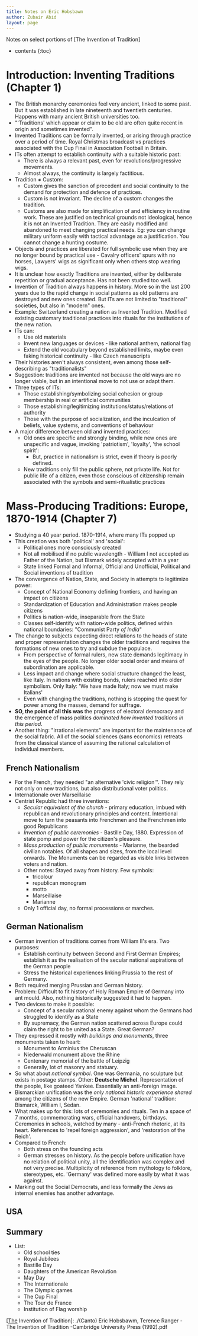 ```yaml
---
title: Notes on Eric Hobsbawm
author: Zubair Abid
layout: page
---
```


Notes on select portions of [The Invention of Tradition]

- contents
{:toc}

# Introduction: Inventing Traditions (Chapter 1)

- The British monarchy ceremonies feel very ancient, linked to some past. But it
  was established in late nineteenth and twentieth centuries. Happens with many
  ancient British universities too.
- "'Traditions' which appear or claim to be old are often quite recent in origin
  and sometimes invented".
- Invented Traditions can be formally invented, or arising through practice over
  a period of time. Royal Christmas broadcast vs practices associated with the
  Cup Final in Association Football in Britain.
- ITs often attempt to establish continuity with a suitable historic past:
    - There is always a relevant past, even for revolutions/progressive 
      movements.
    - Almost always, the continuity is largely factitious.
- Tradition ≠ Custom:
    - Custom gives the sanction of precedent and social continuity to the
      demand for protection and defence of practices.
    - Custom is not invariant. The decline of a custom changes the tradition.
    - Customs are also made for simplification of and efficiency in routine
      work. These are justified on technical grounds not ideological, hence
      it is not an Invented Tradition. They are easily modified and abandoned to
      meet changing practical needs. Eg: you can change military uniform easily
      with tactical advantage as a justification. You cannot change a hunting
      costume.
- Objects and practices are liberated for full symbolic use when they are no
  longer bound by practical use - Cavalry officers' spurs with no horses,
  Lawyers' wigs as significant only when others stop wearing wigs.
- It is unclear how exactly Traditions are invented, either by deliberate
  repetition or gradual acceptance. Has not been studied too well.
- Invention of Tradition always happens in history. More so in the last 200
  years due to the rapid change in social patterns as old patterns are destroyed
  and new ones created. But ITs are not limited to "traditional" societies, but
  also in "modern" ones.
- Example: Switzerland creating a nation as Invented Tradition. Modified
  existing customary traditional practices into rituals for the institutions of
  the new nation.
- ITs can:
    - Use old materials
    - Invent new languages or devices - like national anthem, national flag
    - Extend the old vocabulary beyond established limits, maybe even faking
      historical continuity - like Czech manuscripts
- Their histories aren't always consistent, even among those self-describing as
  "traditionalists"
- Suggestion: traditions are invented not because the old ways are no longer
  viable, but in an intentional move to not use or adapt them.
- Three types of ITs:
    - Those establishing/symbolizing social cohesion or group membership in real
      or artificial communities
    - Those establishing/legitimizing institutions/status/relations of
      authority
    - Those with the purpose of socialization, and the inculcation of beliefs,
      value systems, and conventions of behaviour
- A major difference between old and invented practices:
    - Old ones are specific and strongly binding, while new ones are unspecific
      and vague, invoking 'patriotism', 'loyalty', 'the school spirit':
        - But, practice in nationalism is strict, even if theory is poorly
          defined.
    - New traditions only fill the public sphere, not private life. Not for
      public life of a citizen, even those conscious of citizenship remain
      associated with the symbols and semi-ritualistic practices

# Mass-Producing Traditions: Europe, 1870-1914 (Chapter 7)

- Studying a 40 year period. 1870-1914, where many ITs popped up
- This creation was both 'political' and 'social':
    - Political ones more consciously created
    - Not all mobilised if no public wavelength - William I not accepted as
      Father of the Nation, but Bismark widely accepted within a year
    - State linked Formal and Informal, Official and Unofficial, Political and
      Social inventions of tradition
- The convergence of Nation, State, and Society in attempts to legitimize power:
    - Concept of National Economy defining frontiers, and having an impact on
      citizens
    - Standardization of Education and Administration makes people citizens
    - Politics is nation-wide, inseparable from the State
    - Classes self-identify with nation-wide politics, defined within national
      boundaries: "Communist Party *of India*"
- The change to subjects expecting direct relations to the heads of state and
  proper representation changes the older traditions and requires the formations
  of new ones to try and subdue the populace.
    - From perspective of formal rulers, new state demands legitimacy in the
      eyes of the people. No longer older social order and means of
      subordination are applicable.
    - Less impact and change where social structure changed the least, like
      Italy. In nations with existing bonds, rulers reached into older
      symbolism. Only Italy: 'We have made Italy; now we must make Italians'
    - Even with changing the traditions, nothing is stopping the quest for power
      among the masses, demand for suffrage.
- **SO, the point of all this was** the progress of electoral democracy and the
  emergence of mass politics *dominated how invented traditions in this period*.
- Another thing: "irrational elements" are important for the maintenance of the
  social fabric. All of the social sciences (sans economics) retreats from the
  classical stance of assuming the rational calculation of individual members.

## French Nationalism

- For the French, they needed "an alternative 'civic religion'". They rely not
  only on new traditions, but also distributional voter politics.
- Internationale over Marseillaise
- Centrist Republic had three inventions:
    - *Secular equivalent of the church* - primary education, imbued with
      republican and revolutionary principles and content. Intentional move to
      turn the peasants into Frenchmen and the Frenchmen into good Republicans
    - *Invention of public ceremonies* - Bastille Day, 1880. Expression of state
      pomp and power for the citizen's pleasure.
    - *Mass production of public monuments* - Marianne, the bearded civilian
      notables. Of all shapes and sizes, from the local level onwards. The
      Monuments can be regarded as visible links between voters and nation.
    - Other notes: Stayed away from history. Few symbols:
        - tricolour
        - republican monogram
        - motto
        - Marseillaise
        - Marianne
    - Only 1 official day, no formal processions or marches.

## German Nationalism

- German invention of traditions comes from William II's era. Two purposes:
    - Establish continuity between Second and First German Empires; establish it
      as the realisation of the secular national aspirations of the German
      people
    - Stress the historical experiences linking Prussia to the rest of Germany.
- Both required merging Prussian and German history.
- Problem: Difficult to fit history of Holy Roman Empire of Germany into ant
  mould. Also, nothing historically suggested it had to happen.
- Two devices to make it possible:
    - Concept of a secular national enemy against whom the Germans had struggled
      to identify as a State
    - By supremacy, the German nation scattered across Europe could claim the
      right to be united as a State. Great German?
- They expressed it mostly with *buildings and monuments*, three monuments taken
  to heart:
    - Monument to Arminius the Cheruscan
    - Niederwald monument above the Rhine
    - Centenary memorial of the battle of Leipzig
    - Generally, lot of masonry and statuary.
- So what about *national symbol*. One was Germania, no sculpture but exists in
  postage stamps. Other: **Deutsche Michel**. Representation of the people, like
  goateed Yankee. Essentially an anti-foreign image.
- Bismarckian unification was the *only national historic experience shared*
  among the citizens of the new Empire. German 'national' tradition: Bismarck,
  William I, Sedan.
- What makes up for this: lots of ceremonies and rituals. Ten in a space of 7
  months, commemorating wars, official handovers, birthdays. Ceremonies in
  schools, watched by many - anti-French rhetoric, at its heart. References to
  'repel foreign aggression', and 'restoration of the Reich'.
- Compared to French:
    - Both stress on the founding acts
    - German stresses on history. As the people before unification have no
      relation of political unity, all the identification was complex and not
      very precise. Multiplicity of reference from mythology to folklore,
      stereotypes, etc. 'Germany' was defined more easily by what it was
      against.
- Marking out the Social Democrats, and less formally the Jews as internal
  enemies has another advantage.

## USA

## Summary

- List:
    - Old school ties
    - Royal Jubilees
    - Bastille Day
    - Daughters of the American Revolution
    - May Day
    - The Internationale
    - The Olympic games
    - The Cup Final
    - The Tour de France
    - Institution of Flag worship

[[The](The) Invention of Tradition]: ./(Canto) Eric Hobsbawm, Terence Ranger - The Invention of Tradition -Cambridge University Press (1992).pdf


